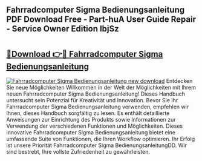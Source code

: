 ## Fahrradcomputer Sigma Bedienungsanleitung PDF Download Free - Part-huA User Guide Repair - Service Owner Edition IbjSz

# <h2><a href="http://df1666.blite.top/?on=Fahrradcomputer+Sigma+Bedienungsanleitung">🔗Download 👉🔴 Fahrradcomputer Sigma Bedienungsanleitung</a></h2>

[![Fahrradcomputer Sigma Bedienungsanleitung new download](https://i.imgur.com/lujVjoI.png)](http://df1666.blite.top/?on=Fahrradcomputer+Sigma+Bedienungsanleitung)
Entdecken Sie neue Möglichkeiten Willkommen in der Welt der Möglichkeiten mit Ihrem neuen Fahrradcomputer Sigma Bedienungsanleitung! Dieses Handbuch untersucht sein Potenzial für Kreativität und Innovation. Bevor Sie Ihr Fahrradcomputer Sigma Bedienungsanleitung verwenden, empfehlen wir Ihnen, dieses Handbuch sorgfältig zu lesen. Es enthält detaillierte Anweisungen zur Einrichtung des Produkts sowie Informationen zur Verwendung der verschiedenen Funktionen und Möglichkeiten. Dieses innovative Fahrradcomputer Sigma Bedienungsanleitung bietet eine umfassende Suite von Funktionen, die Ihren Workflow optimieren. Ihr Erfolg ist unsere Priorität Fahrradcomputer Sigma BedienungsanleitungDD. Wir sind bestrebt, Ihre vollste Zufriedenheit zu gewährleisten.
